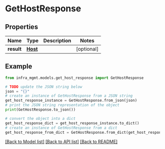 # GetHostResponse


## Properties

Name | Type | Description | Notes
------------ | ------------- | ------------- | -------------
**result** | [**Host**](Host.md) |  | [optional] 

## Example

```python
from infra_mgmt.models.get_host_response import GetHostResponse

# TODO update the JSON string below
json = "{}"
# create an instance of GetHostResponse from a JSON string
get_host_response_instance = GetHostResponse.from_json(json)
# print the JSON string representation of the object
print(GetHostResponse.to_json())

# convert the object into a dict
get_host_response_dict = get_host_response_instance.to_dict()
# create an instance of GetHostResponse from a dict
get_host_response_from_dict = GetHostResponse.from_dict(get_host_response_dict)
```
[[Back to Model list]](../README.md#documentation-for-models) [[Back to API list]](../README.md#documentation-for-api-endpoints) [[Back to README]](../README.md)


